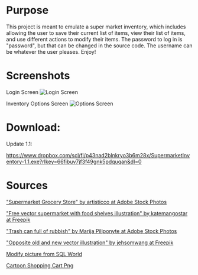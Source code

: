 # Purpose
This project is meant to emulate a super market inventory, which includes allowing the user to save their current list of items, view their list of items, and use different actions to modify their items. The password to log in is "password", but that can be changed in the source code. The username can be whatever the user pleases. Enjoy!
# Screenshots
Login Screen
![Login Screen](https://media.licdn.com/dms/image/D4E2DAQFkTJJ4v-CEvQ/profile-treasury-image-shrink_800_800/0/1701888669955?e=1703178000&v=beta&t=no0n5XonfnZvgYFFS4-8l7JHvHpo1ULnrw7V9EDXEHE)

Inventory Options Screen
![Options Screen](https://media.licdn.com/dms/image/D4E2DAQExmf13oebMhw/profile-treasury-image-shrink_800_800/0/1697911967764?e=1703178000&v=beta&t=zN8LWrAgx8IH76H4eb-sNOdkgQ45OcX5BUKmiUSisZ8)
# Download:
Update 1.1:

https://www.dropbox.com/scl/fi/p43nad2blnkryo3b6m28x/SupermarketInventory-1.1.exe?rlkey=66fibuv7jf3f49gnk5pdquqan&dl=0

# Sources

["Supermarket Grocery Store" by artisticco at Adobe Stock Photos](https://stock.adobe.com/search?k=cartoon+supermarket&asset_id=127541046)

["Free vector supermarket with food shelves illustration" by katemangostar at Freepik](https://www.freepik.com/free-vector/supermarket-with-food-shelves-illustration_3297820.htm#query=supermarket%20cartoon&position=0&from_view=keyword)

["Trash can full of rubbish" by Marija Piliponyte at Adobe Stock Photos](https://stock.adobe.com/search?k=trash+can+cartoon&asset_id=100830164)

["Opposite old and new vector illustration" by jehsomwang at Freepik](https://www.freepik.com/premium-vector/opposite-old-new-vector-illustration_3519446.htm)

[Modify picture from SQL World](https://www.complexsql.com/alter-table-add-column-alter-table-modify-alter-table-rename/)

[Cartoon Shopping Cart Png](https://www.pngkit.com/view/u2q8u2e6t4i1y3a9_cartoon-shopping-cart-png/)
